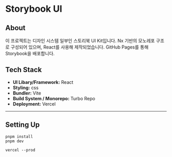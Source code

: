 # Storybook UI

## About

이 프로젝트는 디자인 시스템 일부인 스토리북 UI Kit입니다.
Nx 기반의 모노레포 구조로 구성되어 있으며, React를 사용해 제작되었습니다.
GitHub Pages를 통해 Storybook을 배포합니다.

## Tech Stack

- **UI Libary/Framework:** React
- **Styling:** css
- **Bundler:** Vite
- **Build System / Monorepo:** Turbo Repo
- **Deployment:** Vercel

---

## Setting Up

```shell
pnpm install
pnpm dev

vercel --prod
```
